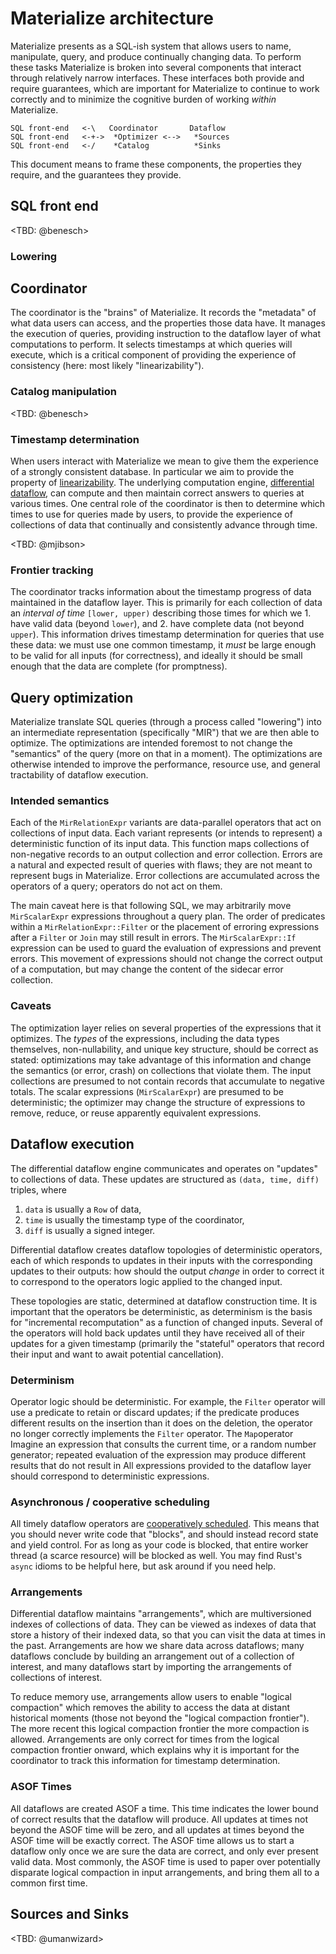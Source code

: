 
# Materialize architecture

Materialize presents as a SQL-ish system that allows users to name, manipulate, query, and produce continually changing data.
To perform these tasks Materialize is broken into several components that interact through relatively narrow interfaces.
These interfaces both provide and require guarantees, which are important for Materialize to continue to work correctly and to minimize the cognitive burden of working *within* Materialize.

```
SQL front-end   <-\   Coordinator       Dataflow
SQL front-end   <-+->  *Optimizer <-->   *Sources
SQL front-end   <-/    *Catalog          *Sinks
```

This document means to frame these components, the properties they require, and the guarantees they provide.

## SQL front end

<TBD: @benesch>

### Lowering

## Coordinator

The coordinator is the "brains" of Materialize.
It records the "metadata" of what data users can access, and the properties those data have.
It manages the execution of queries, providing instruction to the dataflow layer of what computations to perform.
It selects timestamps at which queries will execute, which is a critical component of providing the experience of consistency (here: most likely "linearizability").

### Catalog manipulation

<TBD: @benesch>

### Timestamp determination

When users interact with Materialize we mean to give them the experience of a strongly consistent database.
In particular we aim to provide the property of [linearizability](https://en.wikipedia.org/wiki/Linearizability).
The underlying computation engine, [differential dataflow](https://github.com/TimelyDataflow/differential-dataflow), can compute and then maintain correct answers to queries at various times.
One central role of the coordinator is then to determine which times to use for queries made by users, to provide the experience of collections of data that continually and consistently advance through time.

<TBD: @mjibson>

### Frontier tracking

The coordinator tracks information about the timestamp progress of data maintained in the dataflow layer.
This is primarily for each collection of data an *interval of time* `[lower, upper)` describing those times for which we 1. have valid data (beyond `lower`), and 2. have complete data (not beyond `upper`).
This information drives timestamp determination for queries that use these data: we must use one common timestamp, it *must* be large enough to be valid for all inputs (for correctness), and ideally it should be small enough that the data are complete (for promptness).

## Query optimization

Materialize translate SQL queries (through a process called "lowering") into an intermediate representation (specifically "MIR") that we are then able to optimize.
The optimizations are intended foremost to not change the "semantics" of the query (more on that in a moment).
The optimizations are otherwise intended to improve the performance, resource use, and general tractability of dataflow execution.

### Intended semantics

Each of the `MirRelationExpr` variants are data-parallel operators that act on collections of input data.
Each variant represents (or intends to represent) a deterministic function of its input data.
This function maps collections of non-negative records to an output collection and error collection.
Errors are a natural and expected result of queries with flaws; they are not meant to represent bugs in Materialize.
Error collections are accumulated across the operators of a query; operators do not act on them.

The main caveat here is that following SQL, we may arbitrarily move `MirScalarExpr` expressions throughout a query plan.
The order of predicates within a `MirRelationExpr::Filter` or the placement of erroring expressions after a `Filter` or `Join` may still result in errors.
The `MirScalarExpr::If` expression can be used to guard the evaluation of expressions and prevent errors.
This movement of expressions should not change the correct output of a computation, but may change the content of the sidecar error collection.

### Caveats

The optimization layer relies on several properties of the expressions that it optimizes.
The *types* of the expressions, including the data types themselves, non-nullability, and unique key structure, should be correct as stated: optimizations may take advantage of this information and change the semantics (or error, crash) on collections that violate them.
The input collections are presumed to not contain records that accumulate to negative totals.
The scalar expressions (`MirScalarExpr`) are presumed to be deterministic; the optimizer may change the structure of expressions to remove, reduce, or reuse apparently equivalent expressions.

## Dataflow execution

The differential dataflow engine communicates and operates on "updates" to collections of data.
These updates are structured as `(data, time, diff)` triples, where

1. `data` is usually a `Row` of data,
2. `time` is usually the timestamp type of the coordinator,
3. `diff` is usually a signed integer.

Differential dataflow creates dataflow topologies of deterministic operators, each of which responds to updates in their inputs with the corresponding updates to their outputs: how should the output *change* in order to correct it to correspond to the operators logic applied to the changed input.

These topologies are static, determined at dataflow construction time.
It is important that the operators be deterministic, as determinism is the basis for "incremental recomputation" as a function of changed inputs.
Several of the operators will hold back updates until they have received all of their updates for a given timestamp (primarily the "stateful" operators that record their input and want to await potential cancellation).

### Determinism

Operator logic should be deterministic.
For example, the `Filter` operator will use a predicate to retain or discard updates; if the predicate produces different results on the insertion than it does on the deletion, the operator no longer correctly implements the `Filter` operator.
The `Map`operator
Imagine an expression that consults the current time, or a random number generator; repeated evaluation of the expression may produce different results that do not result in
All expressions provided to the dataflow layer should correspond to deterministic expressions.

### Asynchronous / cooperative scheduling

All timely dataflow operators are [cooperatively scheduled](https://en.wikipedia.org/wiki/Cooperative_multitasking).
This means that you should never write code that "blocks", and should instead record state and yield control.
For as long as your code is blocked, that entire worker thread (a scarce resource) will be blocked as well.
You may find Rust's `async` idioms to be helpful here, but ask around if you need help.

### Arrangements

Differential dataflow maintains "arrangements", which are multiversioned indexes of collections of data.
They can be viewed as indexes of data that store a history of their indexed data, so that you can visit the data at times in the past.
Arrangements are how we share data across dataflows; many dataflows conclude by building an arrangement out of a collection of interest, and many dataflows start by importing the arrangements of collections of interest.

To reduce memory use, arrangements allow users to enable "logical compaction" which removes the ability to access the data at distant historical moments (those not beyond the "logical compaction frontier").
The more recent this logical compaction frontier the more compaction is allowed.
Arrangements are only correct for times from the logical compaction frontier onward, which explains why it is important for the coordinator to track this information for timestamp determination.

### ASOF Times

All dataflows are created ASOF a time.
This time indicates the lower bound of correct results that the dataflow will produce.
All updates at times not beyond the ASOF time will be zero, and all updates at times beyond the ASOF time will be exactly correct.
The ASOF time allows us to start a dataflow only once we are sure the data are correct, and only ever present valid data.
Most commonly, the ASOF time is used to paper over potentially disparate logical compaction in input arrangements, and bring them all to a common first time.

## Sources and Sinks

<TBD: @umanwizard>
